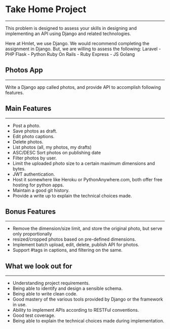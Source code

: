 # Take Home Project

---

This problem is designed to assess your skills in designing and implementing an API using Django and related technologies.

Here at Hmlet, we use Django. We would recommend completing the assignment in Django. But, we are willing to assess the following:
Laravel - PHP
Flask - Python
Ruby On Rails - Ruby
Express - JS
Golang

## Photos App

---

Write a Django app called photos, and provide API to accomplish following features.

## Main Features

---

- Post a photo.
- Save photos as draft.
- Edit photo captions.
- Delete photos.
- List photos (all, my photos, my drafts)
- ASC/DESC Sort photos on publishing date
- Filter photos by user.
- Limit the uploaded photo size to a certain maximum dimensions and bytes.
- JWT authentication.
- Host it somewhere like Heroku or PythonAnywhere.com, both offer free hosting for python apps.
- Maintain a good git history.
- Provide a write up to explain the technical choices made.

## Bonus Features

---

- Remove the dimension/size limit, and store the original photo, but serve only proportionally
- resized/cropped photos based on pre-defined dimensions.
- Implement batch upload, edit, delete, publish API for photos.
- Support #tags in captions, and filtering on the same.

## What we look out for

---

- Understanding project requirements.
- Being able to identify and design a sensible schema.
- Being able to write clean code.
- Good mastery of the various tools provided by Django or the framework in use.
- Ability to implement APIs according to RESTFul conventions.
- Good test coverage.
- Being able to explain the technical choices made during implementation.
